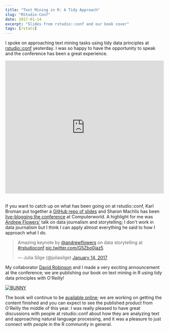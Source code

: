 ```yaml
---
title: "Text Mining in R: A Tidy Approach"
slug: "RStudio-Conf"
date: 2017-01-14
excerpt: "Slides from rstudio::conf and our book cover"
tags: [rstats]
---
```


I spoke on approaching text mining tasks using tidy data principles at [rstudio::conf](https://www.rstudio.com/conference/) yesterday. I was so happy to have the opportunity to speak and the conference has been a great experience.

<div><div style="left: 0px; width: 100%; height: 0px; position: relative; padding-bottom: 83.9419%;"><iframe src="http://speakerdeck.com/player/d6041c6b704d4bf7bfa9d0973ae2d006" frameborder="0" allowfullscreen="true" webkitallowfullscreen="true" mozallowfullscreen="true" style="top: 0px; left: 0px; width: 100%; height: 100%; position: absolute;"></iframe></div></div>

<br>

If you want to catch up on what has been going on at rstudio::conf, Karl Broman put together a [GitHub repo of slides](https://github.com/kbroman/RStudioConf2017Slides) and Sharon Machlis has been [live-blogging the conference](http://www.computerworld.com/article/3157004/data-analytics/best-tips-and-takeaways-from-rstudio-conference.html) at Computerworld. A highlight for me was [Andrew Flowers'](https://twitter.com/andrewflowers) talk on data journalism and storytelling; I don't work in data journalism but I think I can apply almost everything he said to how I approach what I do.

<blockquote class="twitter-tweet" data-lang="en"><p lang="en" dir="ltr">Amazing keynote by <a href="https://twitter.com/andrewflowers">@andrewflowers</a> on data storytelling at <a href="https://twitter.com/hashtag/rstudioconf?src=hash">#rstudioconf</a> <a href="https://t.co/G5Zbo0iaz5">pic.twitter.com/G5Zbo0iaz5</a></p>&mdash; Julia Silge (@juliasilge) <a href="https://twitter.com/juliasilge/status/820273572509786112">January 14, 2017</a></blockquote>
<script async src="https://platform.twitter.com/widgets.js" charset="utf-8"></script>

My collaborator [David Robinson](http://varianceexplained.org/) and I made a very exciting announcement at the conference; we are publishing our book on text mining in R using tidy data principles with O'Reilly!

[![BUNNY](/figs/2017-01-14-RStudio-Conf/cover.png)](http://tidytextmining.com/)

The book will continue to be [available online](http://tidytextmining.com/); we are working on getting the content finished and you can expect to see the published product from O'Reilly the middle of this year. I was really pleased to have great discussions with people at rstudio::conf about how they are analyzing text and approaching natural language processing, and it was a pleasure to just connect with people in the R community in general. 
